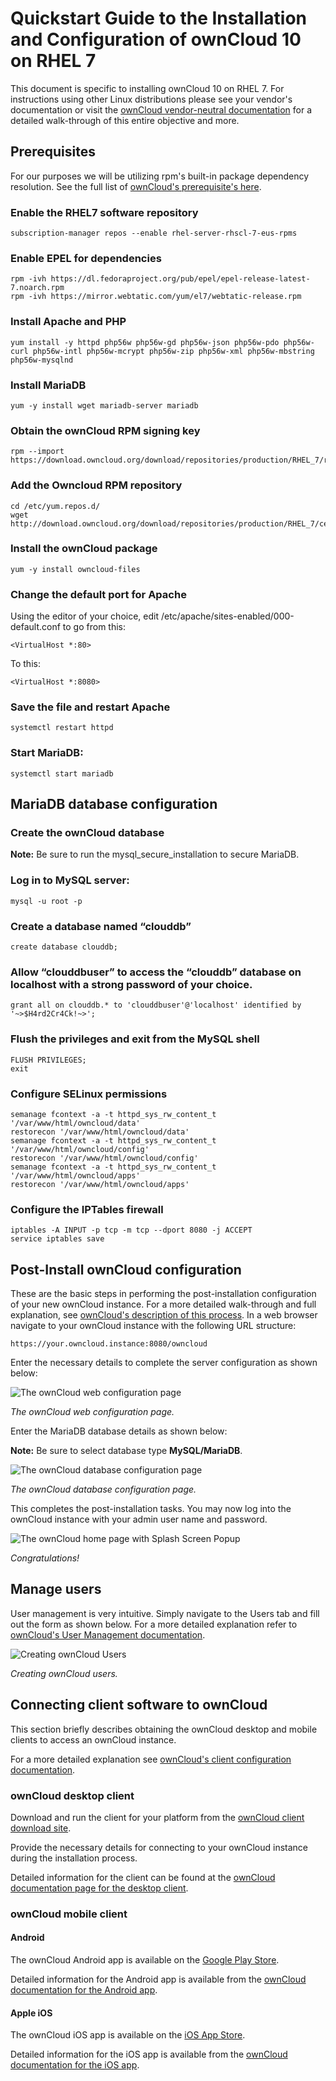 # Quickstart Guide to the Installation and Configuration of ownCloud 10 on RHEL 7

This document is specific to installing ownCloud 10 on RHEL 7. For instructions using other Linux distributions please see your vendor's documentation or visit the [ownCloud vendor-neutral documentation](https://doc.owncloud.com/server/admin_manual/installation/manual_installation.html) for a detailed walk-through of this entire objective and more.

## Prerequisites

For our purposes we will be utilizing rpm's built-in package dependency resolution. See the full list of [ownCloud's prerequisite's here](https://doc.owncloud.com/server/admin_manual/installation/manual_installation.html#prerequisites).

### Enable the RHEL7 software repository

    subscription-manager repos --enable rhel-server-rhscl-7-eus-rpms

### Enable EPEL for dependencies

    rpm -ivh https://dl.fedoraproject.org/pub/epel/epel-release-latest-7.noarch.rpm
    rpm -ivh https://mirror.webtatic.com/yum/el7/webtatic-release.rpm

### Install Apache and PHP

    yum install -y httpd php56w php56w-gd php56w-json php56w-pdo php56w-curl php56w-intl php56w-mcrypt php56w-zip php56w-xml php56w-mbstring php56w-mysqlnd

### Install MariaDB

    yum -y install wget mariadb-server mariadb

### Obtain the ownCloud RPM signing key

    rpm --import https://download.owncloud.org/download/repositories/production/RHEL_7/repodata/repomd.xml.key

### Add the Owncloud RPM repository

    cd /etc/yum.repos.d/
    wget http://download.owncloud.org/download/repositories/production/RHEL_7/ce:stable.repo

### Install the ownCloud package

    yum -y install owncloud-files

### Change the default port for Apache

Using the editor of your choice, edit /etc/apache/sites-enabled/000-default.conf to go from this:

    <VirtualHost *:80>

To this:

    <VirtualHost *:8080>

### Save the file and restart Apache

    systemctl restart httpd

### Start MariaDB:

    systemctl start mariadb

## MariaDB database configuration

### Create the ownCloud database

__Note:__ Be sure to run the mysql_secure_installation to secure MariaDB.

### Log in to MySQL server:

    mysql -u root -p

### Create a database named “clouddb”

    create database clouddb;

### Allow “clouddbuser” to access the “clouddb” database on localhost with a strong password of your choice.

    grant all on clouddb.* to 'clouddbuser'@'localhost' identified by '~>$H4rd2Cr4Ck!~>';

### Flush the privileges and exit from the MySQL shell

    FLUSH PRIVILEGES;
    exit

### Configure SELinux permissions

    semanage fcontext -a -t httpd_sys_rw_content_t '/var/www/html/owncloud/data'
    restorecon '/var/www/html/owncloud/data'
    semanage fcontext -a -t httpd_sys_rw_content_t '/var/www/html/owncloud/config'
    restorecon '/var/www/html/owncloud/config'
    semanage fcontext -a -t httpd_sys_rw_content_t '/var/www/html/owncloud/apps'
    restorecon '/var/www/html/owncloud/apps'

### Configure the IPTables firewall

    iptables -A INPUT -p tcp -m tcp --dport 8080 -j ACCEPT
    service iptables save

## Post-Install ownCloud configuration

These are the basic steps in performing the post-installation configuration of your new ownCloud instance. For a more detailed walk-through and full explanation, see [ownCloud's description of this process](https://doc.owncloud.com/server/admin_manual/installation/installation_wizard.html#introduction). In a web browser navigate to your ownCloud instance with the following URL structure:

    https://your.owncloud.instance:8080/owncloud

Enter the necessary details to complete the server configuration as shown below:

![The ownCloud web configuration page](https://doc.owncloud.com/server/admin_manual/_images/installation/install-wizard-a.png)

_The ownCloud web configuration page._

Enter the MariaDB database details as shown below:

__Note:__ Be sure to select database type __MySQL/MariaDB__.

![The ownCloud database configuration page](https://doc.owncloud.com/server/admin_manual/_images/installation/install-wizard-a1.png)

_The ownCloud database configuration page._

This completes the post-installation tasks. You may now log into the ownCloud instance with your admin user name and password.

![The ownCloud home page with Splash Screen Popup](https://www.itzgeek.com/wp-content/uploads/2016/11/Install-ownCloud-10-on-Ubuntu-16.04-ownCloud-Apps-1024x621.png)

_Congratulations!_

## Manage users

User management is very intuitive. Simply navigate to the Users tab and fill out the form as shown below. For a more detailed explanation refer to [ownCloud's User Management documentation](https://doc.owncloud.org/server/9.1/admin_manual/configuration_user/user_configuration.html).

![Creating ownCloud Users](https://doc.owncloud.org/server/9.1/admin_manual/_images/users-create.png)

_Creating ownCloud users._

## Connecting client software to ownCloud

This section briefly describes obtaining the ownCloud desktop and mobile clients to access an ownCloud instance.

For a more detailed explanation see [ownCloud's client configuration documentation](https://doc.owncloud.com/desktop/).

### ownCloud desktop client

Download and run the client for your platform from the [ownCloud client download site](https://owncloud.com/desktop-app/).

Provide the necessary details for connecting to your ownCloud instance during the installation process.

Detailed information for the client can be found at the [ownCloud documentation page for the desktop client](https://doc.owncloud.com/desktop/installing.html).

### ownCloud mobile client

#### Android

The ownCloud Android app is available on the [Google Play Store](https://play.google.com/store/apps/details?id=com.owncloud.android).

Detailed information for the Android app is available from the [ownCloud documentation for the Android app](https://doc.owncloud.com/android/).

#### Apple iOS

The ownCloud iOS app is available on the [iOS App Store](https://apps.apple.com/us/app/owncloud-file-sync-and-share/id1359583808).

Detailed information for the iOS app is available from the [ownCloud documentation for the iOS app](https://doc.owncloud.com/ios/).
